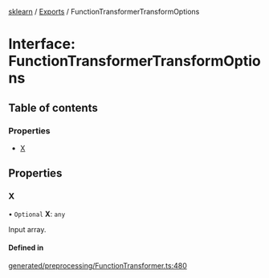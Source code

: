 [sklearn](../readme.md) / [Exports](../modules.md) / FunctionTransformerTransformOptions

# Interface: FunctionTransformerTransformOptions

## Table of contents

### Properties

- [X](FunctionTransformerTransformOptions.md#x)

## Properties

### X

• `Optional` **X**: `any`

Input array.

#### Defined in

[generated/preprocessing/FunctionTransformer.ts:480](https://github.com/transitive-bullshit/scikit-learn-ts/blob/367336a/packages/sklearn/src/generated/preprocessing/FunctionTransformer.ts#L480)

